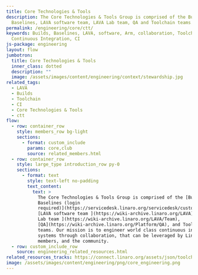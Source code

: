 ```yaml
---
title: Core Technologies & Tools
description: The Core Technologies & Tools Group is comprised of the Builds and
  Baselines, LAVA software team, LAVA Lab team, QA and Toolchain teams.
permalink: /engineering/core/ctt/
keywords: Builds, Baselines, LAVA, software, Arm, collaboration, Toolchain,
  Continuous Integration, CI
js-package: engineering
layout: flow
jumbotron:
  title: Core Technologies & Tools
  inner_class: dotted
  description: ""
  image: /assets/images/content/engineering/context/stewardship.jpg
related_tags:
  - LAVA
  - Builds
  - Toolchain
  - CI
  - Core Technologies & Tools
  - ctt
flow:
  - row: container_row
    style: members_row bg-light
    sections:
      - format: custom_include
        params: core,club
        source: related_members.html
  - row: container_row
    style: large_type introduction_row py-0
    sections:
      - format: text
        style: text-left no-padding
        text_content:
          text: >
            The Core Technologies & Tools Group is comprised of the [Builds and
            Baselines (login
            required)](https://servicedesk.linaro.org/servicedesk/customer/portal/6/user/login?destination=portal%2F6),
            [LAVA software team ](https://wiki-archive.linaro.org/LAVA), [LAVA
            Lab team ](https://wiki-archive.linaro.org/LAVA/Team),
            [QA](https://wiki-archive.linaro.org/Platform/QA), and Toolchain
            teams. Our mission is to engineer world class continuous integration
            systems through collaboration, that can be leveraged by Linaro, our
            members, and the community.
  - row: custom_include_row
    source: engineering_related_resources.html
related_resources_tracks: https://connect.linaro.org/assets/json/toolchain.json
image: /assets/images/content/engineering/png/core_engineering.png
---
```

